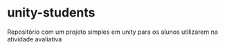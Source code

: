 # unity-students
Repositório com um projeto simples em unity para os alunos utilizarem na atividade avaliativa
